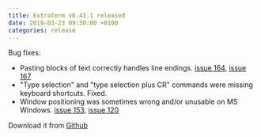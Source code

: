 ```yaml
---
title: Extraterm v0.41.1 released
date: 2019-03-23 09:30:00 +0100
categories: release
---
```


Bug fixes:

* Pasting blocks of text correctly handles line endings. [issue 164](https://github.com/sedwards2009/extraterm/issues/164), [issue 167](https://github.com/sedwards2009/extraterm/issues/167)
* "Type selection" and "type selection plus CR" commands were missing keyboard shortcuts. Fixed.
* Window positioning was sometimes wrong and/or unusable on MS Windows. [issue 153](https://github.com/sedwards2009/extraterm/issues/153), [issue 120](https://github.com/sedwards2009/extraterm/issues/120)

Download it from [Github](https://github.com/sedwards2009/extraterm/releases/tag/v0.41.1)
